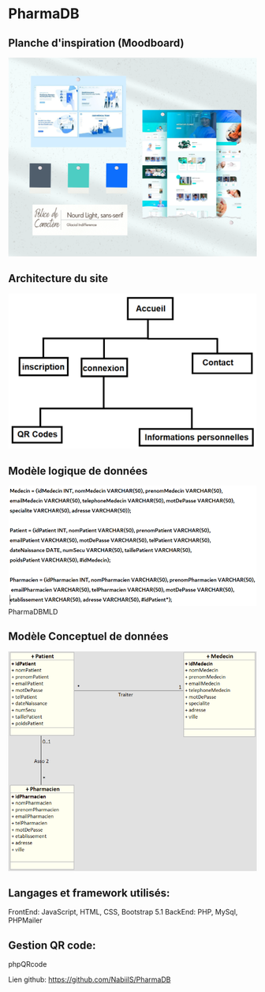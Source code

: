 # PharmaDB

## Planche d'inspiration (Moodboard)

![Moodboard](/ressources/images/PharmaMoodboard.png?raw=true "Moodboard")

## Architecture du site

![Architecture](/ressources/images/Architecture.png?raw=true "Architecture")

## Modèle logique de données

![MLD](/ressources/images/PharmaDBMLD.png?raw=true "MLD")
PharmaDBMLD

## Modèle Conceptuel de données

![MCD](/ressources/images/PharmaDBMCD.png?raw=true "MCD")

## Langages et framework utilisés:

FrontEnd: JavaScript, HTML, CSS, Bootstrap 5.1
BackEnd: PHP, MySql, PHPMailer

## Gestion QR code:

phpQRcode


Lien github: https://github.com/NabiilS/PharmaDB